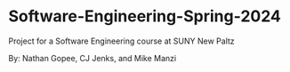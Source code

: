 # Software-Engineering-Spring-2024
Project for a Software Engineering course at SUNY New Paltz

By: Nathan Gopee, CJ Jenks, and Mike Manzi
